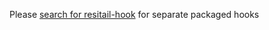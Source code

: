 Please [search for resitail-hook](https://github.com/topics/resitail-hook) for separate packaged hooks
